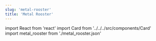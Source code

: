 ```yaml
---
slug: 'metal-rooster'
title: 'Metal Rooster'
---
```


import React from 'react'
import Card from '../../../src/components/Card'
import metal_rooster from './metal_rooster.json'

<Card data={metal_rooster} />
